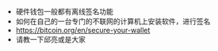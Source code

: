 - 硬件钱包一般都有离线签名功能
- 如何在自己的一台专门的不联网的计算机上安装软件，进行签名
- https://bitcoin.org/en/secure-your-wallet
- 请教一下邱亮或是大家
